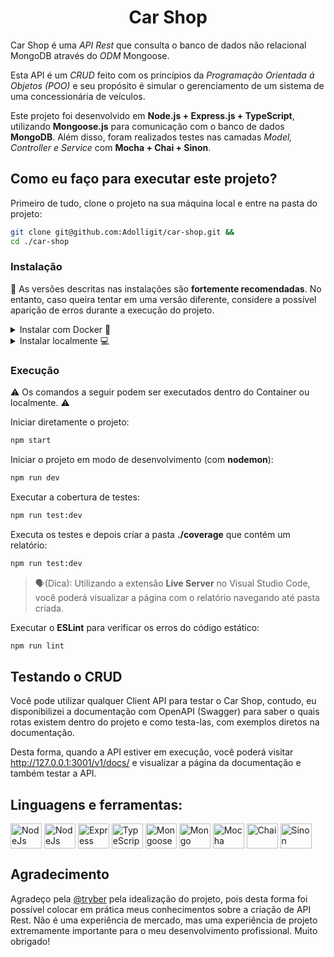 <h1 align="center">Car Shop</h1>

Car Shop é uma *API Rest* que consulta o banco de dados não relacional MongoDB através do *ODM* Mongoose.

Esta API é um *CRUD* feito com os princípios da *Programação Orientada á Objetos (POO)* e seu propósito é simular o gerenciamento de um sistema de uma concessionária de veículos.

Este projeto foi desenvolvido em **Node.js + Express.js + TypeScript**, utilizando **Mongoose.js** para comunicação com o banco de dados **MongoDB**. Além disso, foram realizados testes nas camadas *Model, Controller e Service* com **Mocha + Chai + Sinon**.

## Como eu faço para executar este projeto?
Primeiro de tudo, clone o projeto na sua máquina local e entre na pasta do projeto:
```bash
git clone git@github.com:Adolligit/car-shop.git && 
cd ./car-shop
```
### Instalação
🚨 As versões descritas nas instalações são **fortemente recomendadas**. No entanto, caso queira tentar em uma versão diferente, considere a possível aparição de erros durante a execução do projeto.

<details>
  <summary>Instalar com Docker 🐳</summary>
</br><b>Requisitos</b>
</br>Você deve possuir as seguintes ferramentas:
<ul>
    <li>Docker: v24.0.2</li>
    <li>Docker Compose: v2.19.0</li>
</ul>

  ⚠️ Se você estiver usando **Linux**, desative o **MongoDB** localmente para evitar conflitos de porta:
  ```bash
  systemctl stop mongod
  ```

<hr>

  1. Crie e inicie os contêiners:
  ```bash
  docker-compose up -d
  ```
  2. Entre no contêiner da aplicação:
  ```bash
  docker exec -it car_shop bash
  ```
  ---
</details>

<details>
  <summary>Instalar localmente 💻</summary>
</br><b>Requisitos</b>
</br>Você deve possuir as seguintes ferramentas:
<ul>
    <li>npm: v9.6.7</li>
    <li>Node: v20.3</li>
    <li>MongoDB: v6.0</li>
</ul>

⚠️ Se você usa **Linux**, verifique se o serviço do **MongoDB** esta ativo: 
```bash
systemctl status mongod
```
<hr>

1. Crie o arquivo <b>.env</b> na pasta raiz
```bash
touch .env
```

2. Copie e cole as informações a seguir:

```bash
# MongoDB
MDB_URI=
MDB_HOST=127.0.0.1
MDB_PORT=27017
MDB_NAME=CarShop

# API
API_PORT=3001
```
> 🗣️(Dica): Você pode conectar a aplicação com um banco remoto, adicionado a URI do banco em **MDB_URI**.

<hr>
</details>

### Execução
⚠️ Os comandos a seguir podem ser executados dentro do Container ou localmente. ⚠️


Iniciar diretamente o projeto:
```bash
npm start
```

Iniciar o projeto em modo de desenvolvimento (com **nodemon**):
```bash
npm run dev
```

Executar a cobertura de testes:
```bash
npm run test:dev
```

Executa os testes e depois criar a pasta **./coverage** que contém um relatório:
```bash
npm run test:dev
```
> 🗣️(Dica): Utilizando a extensão **Live Server** no Visual Studio Code, você poderá visualizar a página com o relatório navegando até pasta criada.

Executar o **ESLint** para verificar os erros do código estático:
```bash
npm run lint
```

## Testando o CRUD
Você pode utilizar qualquer Client API para testar o Car Shop, contudo, eu disponibilizei a documentação com OpenAPI (Swagger) para saber o quais rotas existem dentro do projeto e como testa-las, com exemplos diretos na documentação.

Desta forma, quando a API estiver em execução, você poderá visitar http://127.0.0.1:3001/v1/docs/ e visualizar a página da documentação e também testar a API.
 
##  Linguagens e ferramentas:
<div>
    <a href="https://swagger.io/tools/swagger-ui/"><img align="center" alt="NodeJs" height="40" width="50" src="https://camo.githubusercontent.com/96e43701d83561899724a89d71187445b7b8f4fe84518a3ea5bec8f85bd207bf/68747470733a2f2f63646e2e737667706f726e2e636f6d2f6c6f676f732f737761676765722e737667"></a>
    <a href="https://nodejs.org/en/"><img align="center" alt="NodeJs" height="40" width="50" src="https://cdn.jsdelivr.net/gh/devicons/devicon/icons/nodejs/nodejs-original.svg"></a>
    <a href="https://expressjs.com/pt-br/"><img align="center" alt="Express" height="40" width="50" src="https://cdn.jsdelivr.net/gh/devicons/devicon/icons/express/express-original.svg"></a>
    <a href="https://www.typescriptlang.org/"><img align="center" alt="TypeScript" height="40" width="50" src="https://cdn.jsdelivr.net/gh/devicons/devicon/icons/typescript/typescript-original.svg"></a>
    <a href="https://mongoosejs.com/"><img align="center" alt="Mongoose" height="40" width="50" src="https://avatars.githubusercontent.com/u/7552965?s=280&v=4"></a>
    <a href="https://www.mongodb.com/"><img align="center" alt="Mongo" height="40" width="50" src="https://cdn.jsdelivr.net/gh/devicons/devicon/icons/mongodb/mongodb-plain-wordmark.svg"></a>
    <a href="https://mochajs.org/"><img align="center" alt="Mocha" height="40" width="50" src="https://cdn.jsdelivr.net/gh/devicons/devicon/icons/mocha/mocha-plain.svg"></a>
    <a href="https://www.chaijs.com/"><img align="center" alt="Chai" height="40" width="50" src="https://cdn.icon-icons.com/icons2/2699/PNG/512/chaijs_logo_icon_168435.png"></a>
    <a href="https://sinonjs.org/"><img align="center" alt="Sinon" height="40" width="50" src="https://avatars.githubusercontent.com/u/6570253?s=280&v=4"></a>
</div>

## Agradecimento
Agradeço pela [@tryber](https://github.com/tryber) pela idealização do projeto, pois desta forma foi possível colocar em prática meus conhecimentos sobre a criação de API Rest. Não é uma experiência de mercado, mas uma experiência de projeto extremamente importante para o meu desenvolvimento profissional. Muito obrigado!


<!-- Ta faltando descrever a instalação do projeto com o Dockerfile / docker-compose.yml -->
